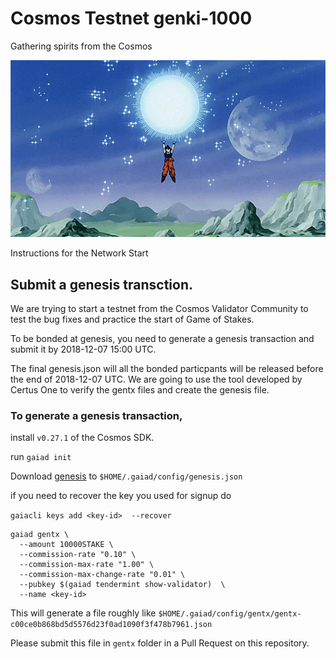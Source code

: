 # Cosmos Testnet genki-1000
Gathering spirits from the Cosmos

![Spirit Bomb](spirit-bomb.gif)

Instructions for the Network Start

## Submit a genesis transction.

We are trying to start a testnet from the Cosmos Validator Community to test the bug fixes and practice the start of Game of Stakes.

To be bonded at genesis, you need to generate a genesis transaction and submit it by 2018-12-07 15:00 UTC.

The final genesis.json will all the bonded particpants will be released before the end of 2018-12-07 UTC. We are going to use the tool developed by Certus One to verify the gentx files and create the genesis file.

### To generate a genesis transaction,

install `v0.27.1` of the Cosmos SDK.

run `gaiad init`

Download [genesis](genesis.json) to `$HOME/.gaiad/config/genesis.json`

if you need to recover the key you used for signup do

`gaiacli keys add <key-id>  --recover`


```
gaiad gentx \
  --amount 10000STAKE \
  --commission-rate "0.10" \
  --commission-max-rate "1.00" \
  --commission-max-change-rate "0.01" \
  --pubkey $(gaiad tendermint show-validator)  \
  --name <key-id>
```

This will generate a file roughly like `$HOME/.gaiad/config/gentx/gentx-c00ce0b868bd5d5576d23f0ad1090f3f478b7961.json`

Please submit this file in `gentx` folder in a Pull Request on this repository.
